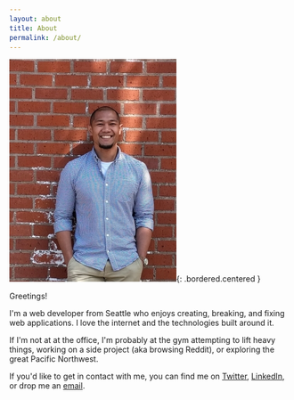 ```yaml
---
layout: about
title: About
permalink: /about/
---
```


![Bricks](/assets/images/bricks.jpg){: .bordered.centered }

Greetings!

I'm a web developer from Seattle who enjoys creating, breaking, and fixing web applications. I love the internet and the technologies built around it.

If I'm not at at the office, I'm probably at the gym attempting to lift heavy things, working on a side project (aka browsing Reddit), or exploring the great Pacific Northwest.

If you'd like to get in contact with me, you can find me on [Twitter](http://www.twitter.com/chedda86), [LinkedIn](https://www.linkedin.com/in/era86/), or drop me an [email](mailto:ancheta86@gmail.com).
